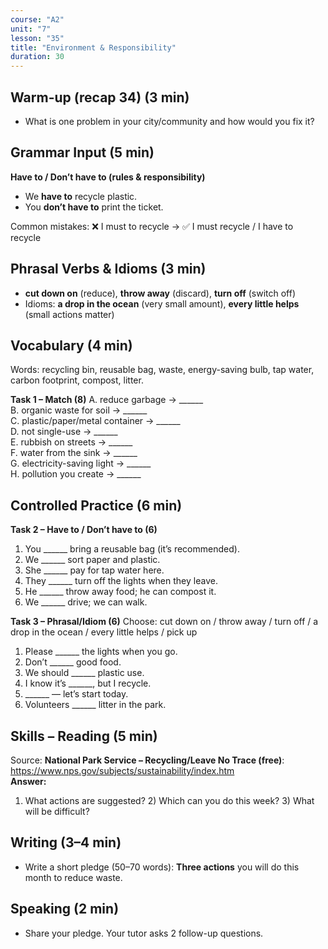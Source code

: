 ```yaml
---
course: "A2"
unit: "7"
lesson: "35"
title: "Environment & Responsibility"
duration: 30
---
```


## Warm-up (recap 34) (3 min)
- What is one problem in your city/community and how would you fix it?

## Grammar Input (5 min)
**Have to / Don’t have to (rules & responsibility)**
- We **have to** recycle plastic.  
- You **don’t have to** print the ticket.

Common mistakes:
❌ I must to recycle → ✅ I must recycle / I have to recycle

## Phrasal Verbs & Idioms (3 min)
- **cut down on** (reduce), **throw away** (discard), **turn off** (switch off)  
- Idioms: **a drop in the ocean** (very small amount), **every little helps** (small actions matter)

## Vocabulary (4 min)
Words: recycling bin, reusable bag, waste, energy-saving bulb, tap water, carbon footprint, compost, litter.

**Task 1 – Match (8)**
A. reduce garbage → ______  
B. organic waste for soil → ______  
C. plastic/paper/metal container → ______  
D. not single-use → ______  
E. rubbish on streets → ______  
F. water from the sink → ______  
G. electricity-saving light → ______  
H. pollution you create → ______

## Controlled Practice (6 min)
**Task 2 – Have to / Don’t have to (6)**
1. You ______ bring a reusable bag (it’s recommended).  
2. We ______ sort paper and plastic.  
3. She ______ pay for tap water here.  
4. They ______ turn off the lights when they leave.  
5. He ______ throw away food; he can compost it.  
6. We ______ drive; we can walk.

**Task 3 – Phrasal/Idiom (6)**
Choose: cut down on / throw away / turn off / a drop in the ocean / every little helps / pick up  
1. Please ______ the lights when you go.  
2. Don’t ______ good food.  
3. We should ______ plastic use.  
4. I know it’s ______, but I recycle.  
5. ______ — let’s start today.  
6. Volunteers ______ litter in the park.

## Skills – Reading (5 min)
Source: **National Park Service – Recycling/Leave No Trace (free)**: https://www.nps.gov/subjects/sustainability/index.htm  
**Answer:**  
1) What actions are suggested? 2) Which can you do this week? 3) What will be difficult?

## Writing (3–4 min)
- Write a short pledge (50–70 words): **Three actions** you will do this month to reduce waste.

## Speaking (2 min)
- Share your pledge. Your tutor asks 2 follow-up questions.

